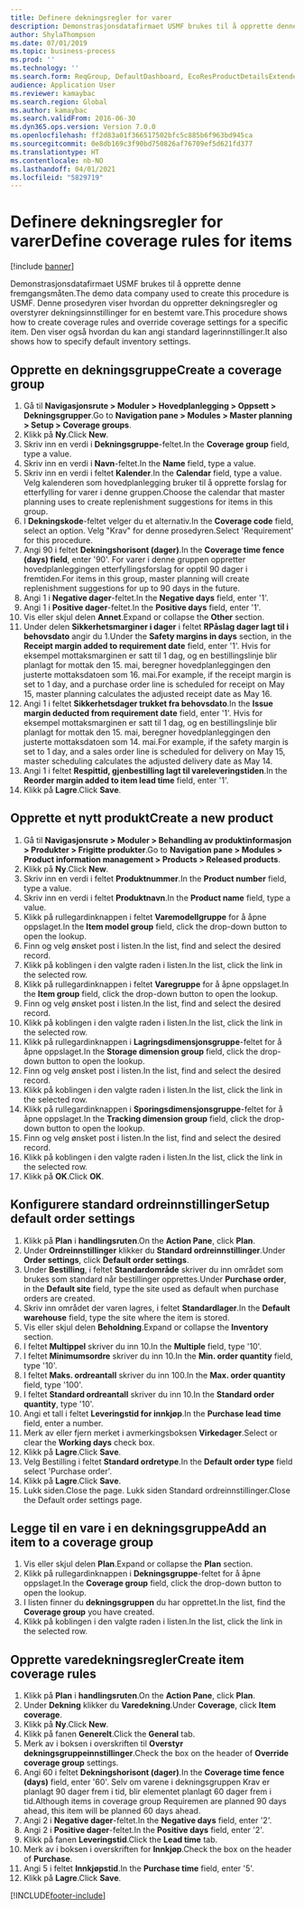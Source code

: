 ```yaml
---
title: Definere dekningsregler for varer
description: Demonstrasjonsdatafirmaet USMF brukes til å opprette denne fremgangsmåten.
author: ShylaThompson
ms.date: 07/01/2019
ms.topic: business-process
ms.prod: ''
ms.technology: ''
ms.search.form: ReqGroup, DefaultDashboard, EcoResProductDetailsExtended, EcoResProductCreate, InventItemOrderSetup, ReqItemTable
audience: Application User
ms.reviewer: kamaybac
ms.search.region: Global
ms.author: kamaybac
ms.search.validFrom: 2016-06-30
ms.dyn365.ops.version: Version 7.0.0
ms.openlocfilehash: ff2d83a01f366517502bfc5c885b6f963bd945ca
ms.sourcegitcommit: 0e8db169c3f90bd750826af76709ef5d621fd377
ms.translationtype: HT
ms.contentlocale: nb-NO
ms.lasthandoff: 04/01/2021
ms.locfileid: "5829719"
---
```

# <a name="define-coverage-rules-for-items"></a><span data-ttu-id="96e7d-103">Definere dekningsregler for varer</span><span class="sxs-lookup"><span data-stu-id="96e7d-103">Define coverage rules for items</span></span>

[!include [banner](../../includes/banner.md)]

<span data-ttu-id="96e7d-104">Demonstrasjonsdatafirmaet USMF brukes til å opprette denne fremgangsmåten.</span><span class="sxs-lookup"><span data-stu-id="96e7d-104">The demo data company used to create this procedure is USMF.</span></span> <span data-ttu-id="96e7d-105">Denne prosedyren viser hvordan du oppretter dekningsregler og overstyrer dekningsinnstillinger for en bestemt vare.</span><span class="sxs-lookup"><span data-stu-id="96e7d-105">This procedure shows how to create coverage rules and override coverage settings for a specific item.</span></span> <span data-ttu-id="96e7d-106">Den viser også hvordan du kan angi standard lagerinnstillinger.</span><span class="sxs-lookup"><span data-stu-id="96e7d-106">It also shows how to specify default inventory settings.</span></span>


## <a name="create-a-coverage-group"></a><span data-ttu-id="96e7d-107">Opprette en dekningsgruppe</span><span class="sxs-lookup"><span data-stu-id="96e7d-107">Create a coverage group</span></span>
1. <span data-ttu-id="96e7d-108">Gå til **Navigasjonsrute > Moduler > Hovedplanlegging > Oppsett > Dekningsgrupper**.</span><span class="sxs-lookup"><span data-stu-id="96e7d-108">Go to **Navigation pane > Modules > Master planning > Setup > Coverage groups**.</span></span>
2. <span data-ttu-id="96e7d-109">Klikk på **Ny**.</span><span class="sxs-lookup"><span data-stu-id="96e7d-109">Click **New**.</span></span>
3. <span data-ttu-id="96e7d-110">Skriv inn en verdi i **Dekningsgruppe**-feltet.</span><span class="sxs-lookup"><span data-stu-id="96e7d-110">In the **Coverage group** field, type a value.</span></span>
4. <span data-ttu-id="96e7d-111">Skriv inn en verdi i **Navn**-feltet.</span><span class="sxs-lookup"><span data-stu-id="96e7d-111">In the **Name** field, type a value.</span></span>
5. <span data-ttu-id="96e7d-112">Skriv inn en verdi i feltet **Kalender**.</span><span class="sxs-lookup"><span data-stu-id="96e7d-112">In the **Calendar** field, type a value.</span></span> <span data-ttu-id="96e7d-113">Velg kalenderen som hovedplanlegging bruker til å opprette forslag for etterfylling for varer i denne gruppen.</span><span class="sxs-lookup"><span data-stu-id="96e7d-113">Choose the calendar that master planning uses to create replenishment suggestions for items in this group.</span></span>  
6. <span data-ttu-id="96e7d-114">I **Dekningskode**-feltet velger du et alternativ.</span><span class="sxs-lookup"><span data-stu-id="96e7d-114">In the **Coverage code** field, select an option.</span></span> <span data-ttu-id="96e7d-115">Velg "Krav" for denne prosedyren.</span><span class="sxs-lookup"><span data-stu-id="96e7d-115">Select 'Requirement' for this procedure.</span></span>  
7. <span data-ttu-id="96e7d-116">Angi 90 i feltet **Dekningshorisont (dager)**.</span><span class="sxs-lookup"><span data-stu-id="96e7d-116">In the **Coverage time fence (days) field**, enter '90'.</span></span> <span data-ttu-id="96e7d-117">For varer i denne gruppen oppretter hovedplanleggingen etterfyllingsforslag for opptil 90 dager i fremtiden.</span><span class="sxs-lookup"><span data-stu-id="96e7d-117">For items in this group, master planning will create replenishment suggestions for up to 90 days in the future.</span></span>  
8. <span data-ttu-id="96e7d-118">Angi 1 i **Negative dager**-feltet.</span><span class="sxs-lookup"><span data-stu-id="96e7d-118">In the **Negative days** field, enter '1'.</span></span>
9. <span data-ttu-id="96e7d-119">Angi 1 i **Positive dager**-feltet.</span><span class="sxs-lookup"><span data-stu-id="96e7d-119">In the **Positive days** field, enter '1'.</span></span>
10. <span data-ttu-id="96e7d-120">Vis eller skjul delen **Annet**.</span><span class="sxs-lookup"><span data-stu-id="96e7d-120">Expand or collapse the **Other** section.</span></span>
11. <span data-ttu-id="96e7d-121">Under delen **Sikkerhetsmarginer i dager** i feltet **RPåslag dager lagt til i behovsdato** angir du 1.</span><span class="sxs-lookup"><span data-stu-id="96e7d-121">Under the **Safety margins in days** section, in the **Receipt margin added to requirement date** field, enter '1'.</span></span> <span data-ttu-id="96e7d-122">Hvis for eksempel mottaksmarginen er satt til 1 dag, og en bestillingslinje blir planlagt for mottak den 15. mai, beregner hovedplanleggingen den justerte mottaksdatoen som 16. mai.</span><span class="sxs-lookup"><span data-stu-id="96e7d-122">For example, if the receipt margin is set to 1 day, and a purchase order line is scheduled for receipt on May 15, master planning calculates the adjusted receipt date as May 16.</span></span>  
12. <span data-ttu-id="96e7d-123">Angi 1 i feltet **Sikkerhetsdager trukket fra behovsdato**.</span><span class="sxs-lookup"><span data-stu-id="96e7d-123">In the **Issue margin deducted from requirement date** field, enter '1'.</span></span> <span data-ttu-id="96e7d-124">Hvis for eksempel mottaksmarginen er satt til 1 dag, og en bestillingslinje blir planlagt for mottak den 15. mai, beregner hovedplanleggingen den justerte mottaksdatoen som 14. mai.</span><span class="sxs-lookup"><span data-stu-id="96e7d-124">For example, if the safety margin is set to 1 day, and a sales order line is scheduled for delivery on May 15, master scheduling calculates the adjusted delivery date as May 14.</span></span>  
13. <span data-ttu-id="96e7d-125">Angi 1 i feltet **Respittid, gjenbestilling lagt til vareleveringstiden**.</span><span class="sxs-lookup"><span data-stu-id="96e7d-125">In the **Reorder margin added to item lead time** field, enter '1'.</span></span>
14. <span data-ttu-id="96e7d-126">Klikk på **Lagre**.</span><span class="sxs-lookup"><span data-stu-id="96e7d-126">Click **Save**.</span></span>

## <a name="create-a-new-product"></a><span data-ttu-id="96e7d-127">Opprette et nytt produkt</span><span class="sxs-lookup"><span data-stu-id="96e7d-127">Create a new product</span></span>
1. <span data-ttu-id="96e7d-128">Gå til **Navigasjonsrute > Moduler > Behandling av produktinformasjon > Produkter > Frigitte produkter**.</span><span class="sxs-lookup"><span data-stu-id="96e7d-128">Go to **Navigation pane > Modules > Product information management > Products > Released products**.</span></span>
2. <span data-ttu-id="96e7d-129">Klikk på **Ny**.</span><span class="sxs-lookup"><span data-stu-id="96e7d-129">Click **New**.</span></span>
3. <span data-ttu-id="96e7d-130">Skriv inn en verdi i feltet **Produktnummer**.</span><span class="sxs-lookup"><span data-stu-id="96e7d-130">In the **Product number** field, type a value.</span></span>
4. <span data-ttu-id="96e7d-131">Skriv inn en verdi i feltet **Produktnavn**.</span><span class="sxs-lookup"><span data-stu-id="96e7d-131">In the **Product name** field, type a value.</span></span>
5. <span data-ttu-id="96e7d-132">Klikk på rullegardinknappen i feltet **Varemodellgruppe** for å åpne oppslaget.</span><span class="sxs-lookup"><span data-stu-id="96e7d-132">In the **Item model group** field, click the drop-down button to open the lookup.</span></span>
6. <span data-ttu-id="96e7d-133">Finn og velg ønsket post i listen.</span><span class="sxs-lookup"><span data-stu-id="96e7d-133">In the list, find and select the desired record.</span></span>
7. <span data-ttu-id="96e7d-134">Klikk på koblingen i den valgte raden i listen.</span><span class="sxs-lookup"><span data-stu-id="96e7d-134">In the list, click the link in the selected row.</span></span>
8. <span data-ttu-id="96e7d-135">Klikk på rullegardinknappen i feltet **Varegruppe** for å åpne oppslaget.</span><span class="sxs-lookup"><span data-stu-id="96e7d-135">In the **Item group** field, click the drop-down button to open the lookup.</span></span>
9. <span data-ttu-id="96e7d-136">Finn og velg ønsket post i listen.</span><span class="sxs-lookup"><span data-stu-id="96e7d-136">In the list, find and select the desired record.</span></span>
10. <span data-ttu-id="96e7d-137">Klikk på koblingen i den valgte raden i listen.</span><span class="sxs-lookup"><span data-stu-id="96e7d-137">In the list, click the link in the selected row.</span></span>
11. <span data-ttu-id="96e7d-138">Klikk på rullegardinknappen i **Lagringsdimensjonsgruppe**-feltet for å åpne oppslaget.</span><span class="sxs-lookup"><span data-stu-id="96e7d-138">In the **Storage dimension group** field, click the drop-down button to open the lookup.</span></span>
12. <span data-ttu-id="96e7d-139">Finn og velg ønsket post i listen.</span><span class="sxs-lookup"><span data-stu-id="96e7d-139">In the list, find and select the desired record.</span></span>
13. <span data-ttu-id="96e7d-140">Klikk på koblingen i den valgte raden i listen.</span><span class="sxs-lookup"><span data-stu-id="96e7d-140">In the list, click the link in the selected row.</span></span>
14. <span data-ttu-id="96e7d-141">Klikk på rullegardinknappen i **Sporingsdimensjonsgruppe**-feltet for å åpne oppslaget.</span><span class="sxs-lookup"><span data-stu-id="96e7d-141">In the **Tracking dimension group** field, click the drop-down button to open the lookup.</span></span>
15. <span data-ttu-id="96e7d-142">Finn og velg ønsket post i listen.</span><span class="sxs-lookup"><span data-stu-id="96e7d-142">In the list, find and select the desired record.</span></span>
16. <span data-ttu-id="96e7d-143">Klikk på koblingen i den valgte raden i listen.</span><span class="sxs-lookup"><span data-stu-id="96e7d-143">In the list, click the link in the selected row.</span></span>
17. <span data-ttu-id="96e7d-144">Klikk på **OK**.</span><span class="sxs-lookup"><span data-stu-id="96e7d-144">Click **OK**.</span></span>

## <a name="setup-default-order-settings"></a><span data-ttu-id="96e7d-145">Konfigurere standard ordreinnstillinger</span><span class="sxs-lookup"><span data-stu-id="96e7d-145">Setup default order settings</span></span>
1. <span data-ttu-id="96e7d-146">Klikk på **Plan** i **handlingsruten**.</span><span class="sxs-lookup"><span data-stu-id="96e7d-146">On the **Action Pane**, click **Plan**.</span></span>
2. <span data-ttu-id="96e7d-147">Under **Ordreinnstillinger** klikker du **Standard ordreinnstillinger**.</span><span class="sxs-lookup"><span data-stu-id="96e7d-147">Under **Order settings**, click **Default order settings**.</span></span>
3. <span data-ttu-id="96e7d-148">Under **Bestilling**, i feltet **Standardområde** skriver du inn området som brukes som standard når bestillinger opprettes.</span><span class="sxs-lookup"><span data-stu-id="96e7d-148">Under **Purchase order**, in the **Default site** field, type the site used as default when purchase orders are created.</span></span>
4. <span data-ttu-id="96e7d-149">Skriv inn området der varen lagres, i feltet **Standardlager**.</span><span class="sxs-lookup"><span data-stu-id="96e7d-149">In the **Default warehouse** field, type the site where the item is stored.</span></span>
5. <span data-ttu-id="96e7d-150">Vis eller skjul delen **Beholdning**.</span><span class="sxs-lookup"><span data-stu-id="96e7d-150">Expand or collapse the **Inventory** section.</span></span>
6. <span data-ttu-id="96e7d-151">I feltet **Multippel** skriver du inn 10.</span><span class="sxs-lookup"><span data-stu-id="96e7d-151">In the **Multiple** field, type '10'.</span></span>
7. <span data-ttu-id="96e7d-152">I feltet **Minimumsordre** skriver du inn 10.</span><span class="sxs-lookup"><span data-stu-id="96e7d-152">In the **Min. order quantity** field, type '10'.</span></span>
8. <span data-ttu-id="96e7d-153">I feltet **Maks. ordreantall** skriver du inn 100.</span><span class="sxs-lookup"><span data-stu-id="96e7d-153">In the **Max. order quantity** field, type '100'.</span></span>
9. <span data-ttu-id="96e7d-154">I feltet **Standard ordreantall** skriver du inn 10.</span><span class="sxs-lookup"><span data-stu-id="96e7d-154">In the **Standard order quantity**, type '10'.</span></span>
10. <span data-ttu-id="96e7d-155">Angi et tall i feltet **Leveringstid for innkjøp**.</span><span class="sxs-lookup"><span data-stu-id="96e7d-155">In the **Purchase lead time** field, enter a number.</span></span>
11. <span data-ttu-id="96e7d-156">Merk av eller fjern merket i avmerkingsboksen **Virkedager**.</span><span class="sxs-lookup"><span data-stu-id="96e7d-156">Select or clear the **Working days** check box.</span></span>
12. <span data-ttu-id="96e7d-157">Klikk på **Lagre**.</span><span class="sxs-lookup"><span data-stu-id="96e7d-157">Click **Save**.</span></span>
13. <span data-ttu-id="96e7d-158">Velg Bestilling i feltet **Standard ordretype**.</span><span class="sxs-lookup"><span data-stu-id="96e7d-158">In the **Default order type** field select 'Purchase order'.</span></span>
14. <span data-ttu-id="96e7d-159">Klikk på **Lagre**.</span><span class="sxs-lookup"><span data-stu-id="96e7d-159">Click **Save**.</span></span>
15. <span data-ttu-id="96e7d-160">Lukk siden.</span><span class="sxs-lookup"><span data-stu-id="96e7d-160">Close the page.</span></span> <span data-ttu-id="96e7d-161">Lukk siden Standard ordreinnstillinger.</span><span class="sxs-lookup"><span data-stu-id="96e7d-161">Close the Default order settings page.</span></span>  

## <a name="add-an-item-to-a-coverage-group"></a><span data-ttu-id="96e7d-162">Legge til en vare i en dekningsgruppe</span><span class="sxs-lookup"><span data-stu-id="96e7d-162">Add an item to a coverage group</span></span>
1. <span data-ttu-id="96e7d-163">Vis eller skjul delen **Plan**.</span><span class="sxs-lookup"><span data-stu-id="96e7d-163">Expand or collapse the **Plan** section.</span></span>
2. <span data-ttu-id="96e7d-164">Klikk på rullegardinknappen i **Dekningsgruppe**-feltet for å åpne oppslaget.</span><span class="sxs-lookup"><span data-stu-id="96e7d-164">In the **Coverage group** field, click the drop-down button to open the lookup.</span></span>
3. <span data-ttu-id="96e7d-165">I listen finner du **dekningsgruppen** du har opprettet.</span><span class="sxs-lookup"><span data-stu-id="96e7d-165">In the list, find the **Coverage group** you have created.</span></span>
4. <span data-ttu-id="96e7d-166">Klikk på koblingen i den valgte raden i listen.</span><span class="sxs-lookup"><span data-stu-id="96e7d-166">In the list, click the link in the selected row.</span></span>

## <a name="create-item-coverage-rules"></a><span data-ttu-id="96e7d-167">Opprette varedekningsregler</span><span class="sxs-lookup"><span data-stu-id="96e7d-167">Create item coverage rules</span></span>
1. <span data-ttu-id="96e7d-168">Klikk på **Plan** i **handlingsruten**.</span><span class="sxs-lookup"><span data-stu-id="96e7d-168">On the **Action Pane**, click **Plan**.</span></span>
2. <span data-ttu-id="96e7d-169">Under **Dekning** klikker du **Varedekning**.</span><span class="sxs-lookup"><span data-stu-id="96e7d-169">Under **Coverage**, click **Item coverage**.</span></span>
3. <span data-ttu-id="96e7d-170">Klikk på **Ny**.</span><span class="sxs-lookup"><span data-stu-id="96e7d-170">Click **New**.</span></span>
4. <span data-ttu-id="96e7d-171">Klikk på fanen **Generelt**.</span><span class="sxs-lookup"><span data-stu-id="96e7d-171">Click the **General** tab.</span></span>
5. <span data-ttu-id="96e7d-172">Merk av i boksen i overskriften til **Overstyr dekningsgruppeinnstillinger**.</span><span class="sxs-lookup"><span data-stu-id="96e7d-172">Check the box on the header of **Override coverage group** settings.</span></span>
6. <span data-ttu-id="96e7d-173">Angi 60 i feltet **Dekningshorisont (dager)**.</span><span class="sxs-lookup"><span data-stu-id="96e7d-173">In the **Coverage time fence (days)** field, enter '60'.</span></span> <span data-ttu-id="96e7d-174">Selv om varene i dekningsgruppen Krav er planlagt 90 dager frem i tid, blir elementet planlagt 60 dager frem i tid.</span><span class="sxs-lookup"><span data-stu-id="96e7d-174">Although items in coverage group Requiremen are planned 90 days ahead, this item will be planned 60 days ahead.</span></span>  
7. <span data-ttu-id="96e7d-175">Angi 2 i **Negative dager**-feltet.</span><span class="sxs-lookup"><span data-stu-id="96e7d-175">In the **Negative days** field, enter '2'.</span></span>
8. <span data-ttu-id="96e7d-176">Angi 2 i **Positive dager**-feltet.</span><span class="sxs-lookup"><span data-stu-id="96e7d-176">In the **Positive days** field, enter '2'.</span></span>
9. <span data-ttu-id="96e7d-177">Klikk på fanen **Leveringstid**.</span><span class="sxs-lookup"><span data-stu-id="96e7d-177">Click the **Lead time** tab.</span></span>
10. <span data-ttu-id="96e7d-178">Merk av i boksen i overskriften for **Innkjøp**.</span><span class="sxs-lookup"><span data-stu-id="96e7d-178">Check the box on the header of **Purchase**.</span></span>
11. <span data-ttu-id="96e7d-179">Angi 5 i feltet **Innkjøpstid**.</span><span class="sxs-lookup"><span data-stu-id="96e7d-179">In the **Purchase time** field, enter '5'.</span></span>
12. <span data-ttu-id="96e7d-180">Klikk på **Lagre**.</span><span class="sxs-lookup"><span data-stu-id="96e7d-180">Click **Save**.</span></span>



[!INCLUDE[footer-include](../../../includes/footer-banner.md)]